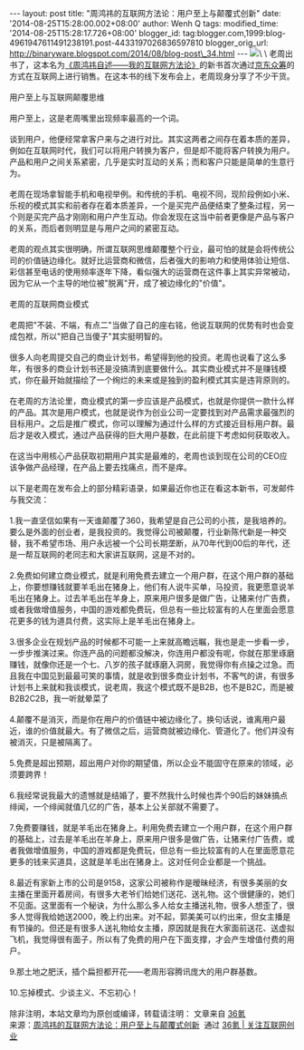 --- layout: post title: "周鸿祎的互联网方法论：用户至上与颠覆式创新"
date: '2014-08-25T15:28:00.002+08:00' author: Wenh Q tags:
modified\_time: '2014-08-25T15:28:17.726+08:00' blogger\_id:
tag:blogger.com,1999:blog-4961947611491238191.post-4433197026836597810
blogger\_orig\_url:
http://binaryware.blogspot.com/2014/08/blog-post\_34.html ---
![](https://images-blogger-opensocial.googleusercontent.com/gadgets/proxy?url=http%3A%2F%2Fa.36krcnd.com%2Fphoto%2F2014%2F5a6096732c119bbaf7eba80585fed6d3.jpg&container=blogger&gadget=a&rewriteMime=image%2F*)\
\
老周出书了，这本名为[《周鸿祎自述——我的互联网方法论》](http://z.jd.com/project/details/194.html)的新书首次通过[京东众筹](http://z.jd.com/)的方式在互联网上进行销售。在这本书的线下发布会上，老周现身分享了不少干货。\
\
用户至上与互联网颠覆思维\
\
用户至上，这是老周嘴里出现频率最高的一个词。\
\
谈到用户，他便经常拿客户来与之进行对比。其实这两者之间存在着本质的差异，例如在互联网时代，我们可以将用户转换为客户，但是却不能将客户转换为用户。产品和用户之间关系紧密，几乎是实时互动的关系；而和客户只能是简单的生意行为。\
\
老周在现场拿智能手机和电视举例。和传统的手机、电视不同，现阶段例如小米、乐视的模式其实和前者存在着本质差异，一个是买完产品便结束了整条过程，另一个则是买完产品才刚刚和用户产生互动。你会发现在这当中前者更像是产品与客户的关系，而后者则明显是与用户之间的紧密互动。\
\
老周的观点其实很明确，所谓互联网思维颠覆整个行业，最可怕的就是会将传统公司的价值链边缘化。就好比运营商和微信，后者强大的影响力和使用体验让短信、彩信甚至电话的使用频率逐年下降，看似强大的运营商在这件事上其实异常被动，因为它从一个主导的地位被"脱离"开，成了被边缘化的"价值"。\
\
老周的互联网商业模式\
\
老周把"不装、不端，有点二"当做了自己的座右铭，他说互联网的优势有时也会变成包袱，所以"把自己当傻子"其实挺明智的。\
\
很多人向老周提交自己的商业计划书，希望得到他的投资。老周也说看了这么多年，有很多的商业计划书还是没搞清到底要做什么。其实商业模式并不是赚钱模式，你在最开始就描绘了一个绚烂的未来或是独到的盈利模式其实是违背原则的。\
\
在老周的方法论里，商业模式的第一步应该是产品模式，也就是你提供一款什么样的产品。其次是用户模式，也就是说作为创业公司一定要找到对产品需求最强烈的目标用户。之后是推广模式，你可以理解为通过什么样的方式接近目标用户群。最后才是收入模式，通过产品获得的巨大用户基数，在此前提下考虑如何获取收入。\
\
在这当中用核心产品获取初期用户其实是最难的，老周也谈到现在公司的CEO应该争做产品经理，在产品上要去找痛点，而不是痒。\
\
以下是老周在发布会上的部分精彩语录，如果最近你也正在看这本新书，可发邮件与我交流：\
\
1.我一直坚信如果有一天谁颠覆了360，我希望是自己公司的小孩，是我培养的。要么是外面的创业者，是我投资的。我觉得公司被颠覆，行业新陈代新是一种交替，我不希望市场、用户永远被一个公司长期垄断，从70年代到00后的年代，还是一帮互联网的老同志和大家讲互联网，这是不对的。\
\
2.免费如何建立商业模式，就是利用免费去建立一个用户群，在这个用户群的基础上，你要想赚钱就要羊毛出在猪身上，他们有人说牛买单，马投资，我更愿意说羊毛出在猪身上。过去羊毛出在羊身上，原来用户很多是做广告，让猪来付广告费，或者我做增值服务，中国的游戏都免费玩，但总有一些比较富有的人在里面会愿意花更多的钱为道具付费，这实际上是羊毛出在猪身上。\
\
3.很多企业在规划产品的时候都不可能一上来就高瞻远瞩，我也是走一步看一步，一步步推演过来。你连产品的问题都没解决，你连用户都没有呢，你就在那里琢磨赚钱，就像你还是一个七、八岁的孩子就琢磨入洞房，我觉得你有点操之过急。而且我在中国见到最最可笑的事情，就是收到很多商业计划书，不客气的讲，有很多计划书上来就和我谈模式，说老周，我这个模式既不是B2B，也不是B2C，而是被B2B2C2B，我一听就晕菜了\
\
4.颠覆不是消灭，而是你在用户的价值链中被边缘化了。换句话说，谁离用户最近，谁的价值就最大。有了微信之后，运营商就被边缘化、管道化了。他们并没有被消灭，只是被隔离了。\
\
5.免费是超出预期，超出用户对你的期望值，所以企业不能固守在原来的领域，必须要跨界！\
\
6.我经常说我最大的遗憾就是结婚了，要不然我什么时候也弄个90后的妹妹搞点绯闻，一个绯闻就值几亿的广告，基本上公关部就不需要了。\
\
7.免费要赚钱，就是羊毛出在猪身上。利用免费去建立一个用户群，在这个用户群的基础上，过去是羊毛出在羊身上，原来用户很多是做广告，让猪来付广告费，或者我做增值服务，中国的游戏都是免费玩，但总有一些比较富有的人在里面愿意花更多的钱来买道具，这就是羊毛出在猪身上。这对任何企业都是一个挑战。\
\
8.最近有家新上市的公司是9158，这家公司被称作是暧昧经济，有很多美丽的女主播在里面开着房间，有很多大老爷们给她们送花、送礼物。这个很健康的，她们不见面。这里面有一个秘诀，为什么那么多人给女主播送礼物，很多人想歪了，很多人觉得我给她送2000，晚上约出来。对不起，郭美美可以约出来，但女主播是有节操的。但还是有很多人送礼物给女主播，原因就是我在大家面前送花、送虚拟飞机，我觉得很有面子，所以有了免费的用户在下面支撑，才会产生增值付费的用户。\
\
9.那土地之肥沃，插个扁担都开花——老周形容腾讯庞大的用户群基数。\
\
10.忘掉模式、少谈主义、不忘初心！\
\
除非注明，本站文章均为原创或编译，转载请注明： 文章来自
[36氪](http://www.36kr.com/)
\
来源：[周鸿祎的互联网方法论：用户至上与颠覆式创新](http://www.36kr.com/p/214805.html)  通过 [36氪
| 关注互联网创业](http://www.36kr.com/)
